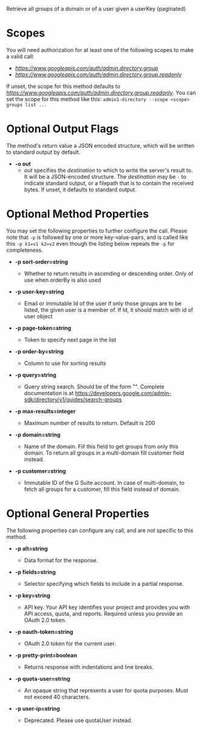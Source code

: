 Retrieve all groups of a domain or of a user given a userKey (paginated)
# Scopes

You will need authorization for at least one of the following scopes to make a valid call:

* *https://www.googleapis.com/auth/admin.directory.group*
* *https://www.googleapis.com/auth/admin.directory.group.readonly*

If unset, the scope for this method defaults to *https://www.googleapis.com/auth/admin.directory.group.readonly*.
You can set the scope for this method like this: `admin1-directory --scope <scope> groups list ...`

# Optional Output Flags

The method's return value a JSON encoded structure, which will be written to standard output by default.

* **-o out**
    - *out* specifies the *destination* to which to write the server's result to.
      It will be a JSON-encoded structure.
      The *destination* may be `-` to indicate standard output, or a filepath that is to contain the received bytes.
      If unset, it defaults to standard output.
# Optional Method Properties

You may set the following properties to further configure the call. Please note that `-p` is followed by one 
or more key-value-pairs, and is called like this `-p k1=v1 k2=v2` even though the listing below repeats the
`-p` for completeness.

* **-p sort-order=string**
    - Whether to return results in ascending or descending order. Only of use when orderBy is also used

* **-p user-key=string**
    - Email or immutable Id of the user if only those groups are to be listed, the given user is a member of. If Id, it should match with id of user object

* **-p page-token=string**
    - Token to specify next page in the list

* **-p order-by=string**
    - Column to use for sorting results

* **-p query=string**
    - Query string search. Should be of the form &#34;&#34;. Complete documentation is at https://developers.google.com/admin-sdk/directory/v1/guides/search-groups

* **-p max-results=integer**
    - Maximum number of results to return. Default is 200

* **-p domain=string**
    - Name of the domain. Fill this field to get groups from only this domain. To return all groups in a multi-domain fill customer field instead.

* **-p customer=string**
    - Immutable ID of the G Suite account. In case of multi-domain, to fetch all groups for a customer, fill this field instead of domain.

# Optional General Properties

The following properties can configure any call, and are not specific to this method.

* **-p alt=string**
    - Data format for the response.

* **-p fields=string**
    - Selector specifying which fields to include in a partial response.

* **-p key=string**
    - API key. Your API key identifies your project and provides you with API access, quota, and reports. Required unless you provide an OAuth 2.0 token.

* **-p oauth-token=string**
    - OAuth 2.0 token for the current user.

* **-p pretty-print=boolean**
    - Returns response with indentations and line breaks.

* **-p quota-user=string**
    - An opaque string that represents a user for quota purposes. Must not exceed 40 characters.

* **-p user-ip=string**
    - Deprecated. Please use quotaUser instead.
